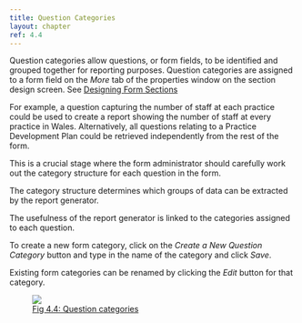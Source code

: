 ```yaml
---
title: Question Categories
layout: chapter
ref: 4.4
---
```

Question categories allow questions, or form fields, to be identified and grouped together for reporting purposes. Question categories are assigned to a form field on the *More* tab of the properties window on the section design screen. See [Designing Form Sections](/chapters/sectiondesign)

For example, a question capturing the number of staff at each practice could be used to create a report showing the number of staff at every practice in Wales.
Alternatively, all questions relating to a Practice Development Plan could be retrieved independently from the rest of the form.

<div class="warning-box">
This is a crucial stage where the form administrator should carefully work out the category structure for each question in the form.

The category structure determines which groups of data can be extracted by the report generator.

The usefulness of the report generator is linked to the categories assigned to each question.
</div>


To create a new form category, click on the *Create a New Question Category* button and type in the name of the category and click *Save*.

Existing form categories can be renamed by clicking the *Edit* button for that category.


<div>
<a href="{{ "/assets/images/admin_questioncats.png" | prepend: site.url }}" data-lightbox="formcats-image" data-title="Fig 4.4: Question categories">
  <figure>
    <img src="{{ "/assets/images/admin_questioncats_small.png" | prepend: site.url }}" />
    <figcaption>Fig 4.4: Question categories</figcaption>
  </figure>
</a>
</div>
